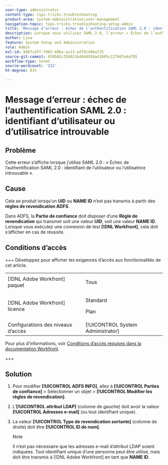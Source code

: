 ```yaml
---
user-type: administrator
content-type: tips-tricks-troubleshooting
product-area: system-administration;user-management
navigation-topic: tips-tricks-troubleshooting-setup-admin
title: 'Message d’erreur : échec de l’authentification SAML 2.0 : identifiant utilisateur introuvable'
description: Lorsque vous utilisez SAML 2.0, l’erreur « Échec de l’authentification SAML 2.0 - Identifiant d’utilisateur introuvable » signifie qu’un UID ou un ID NAME n’est pas transmis à partir des règles de réclamation ADFS.
author: Lisa
feature: System Setup and Administration
role: Admin
exl-id: 9467cdff-7965-49ba-ac13-ed79c496a725
source-git-commit: 929502c256011b464d938ad1095c127407e4a795
workflow-type: tm+mt
source-wordcount: '222'
ht-degree: 81%

---
```


# Message d’erreur : échec de l’authentification SAML 2.0 : identifiant d’utilisateur ou d’utilisatrice introuvable

## Problème

Cette erreur s’affiche lorsque j’utilise SAML 2.0 : « Échec de l’authentification SAML 2.0 : identifiant de l’utilisateur ou l’utilisatrice introuvable ».

## Cause

Cela se produit lorsqu’un **UID** ou **NAME ID** n’est pas transmis à partir des **règles de revendication ADFS**.

Dans ADFS, la **Partie de confiance** doit disposer d’une **Règle de revendication** qui transmet soit une valeur **UID**, soit une valeur **NAME ID**. Lorsque vous exécutez une connexion de test **[!DNL Workfront]**, cela doit s’afficher en cas de réussite.

## Conditions d’accès

+++ Développez pour afficher les exigences d’accès aux fonctionnalités de cet article.

<table style="table-layout:auto"> 
 <col> 
 <col> 
 <tbody> 
  <tr> 
   <td>[!DNL Adobe Workfront] paquet</td> 
   <td><p>Tous</p></td> 
  </tr> 
  <tr> 
   <td>[!DNL Adobe Workfront] licence</td> 
   <td><p>Standard</p>
       <p>Plan</p></td>
  </tr> 
  <tr> 
   <td>Configurations des niveaux d’accès</td> 
   <td>[!UICONTROL System Administrator]</td> 
  </tr> 
 </tbody> 
</table>

Pour plus d’informations, voir [Conditions d’accès requises dans la documentation Workfront](/help/quicksilver/administration-and-setup/add-users/access-levels-and-object-permissions/access-level-requirements-in-documentation.md).

+++

## Solution

1. Pour modifier **[!UICONTROL ADFS INFO]**, allez à **[!UICONTROL Parties de confiance]** > Sélectionner un objet > **[!UICONTROL Modifier les règles de revendication]**.

1. L’**[!UICONTROL attribut LDAP]** (colonne de gauche) doit avoir la valeur **[!UICONTROL Adresses e-mail]** (ou tout identifiant unique).

1. La valeur **[!UICONTROL Type de revendication sortante]** (colonne de droite) doit être **[!UICONTROL ID de nom]**.

   >[!NOTE]
   >
   >Il n’est pas nécessaire que les adresses e-mail d’attribut LDAP soient indiquées. Tout identifiant unique d’une personne peut être utilisé, mais doit être transmis à [!DNL Adobe Workfront] en tant que **NAME ID**.
